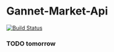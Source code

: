 # Gannet-Market-Api 
[![Build Status](https://travis-ci.com/zricethezav/gannet-market-api.svg?token=jodtRDHhASisqMJ3vY7y&branch=master)](https://travis-ci.com/zricethezav/gannet-market-api)
### TODO tomorrow
